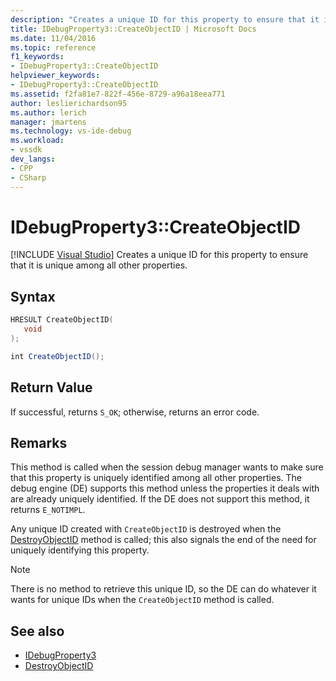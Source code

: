```yaml
---
description: "Creates a unique ID for this property to ensure that it is unique among all other properties."
title: IDebugProperty3::CreateObjectID | Microsoft Docs
ms.date: 11/04/2016
ms.topic: reference
f1_keywords:
- IDebugProperty3::CreateObjectID
helpviewer_keywords:
- IDebugProperty3::CreateObjectID
ms.assetid: f2fa81e7-822f-456e-8729-a96a18eea771
author: leslierichardson95
ms.author: lerich
manager: jmartens
ms.technology: vs-ide-debug
ms.workload:
- vssdk
dev_langs:
- CPP
- CSharp
---
```

# IDebugProperty3::CreateObjectID

 [!INCLUDE [Visual Studio](~/includes/applies-to-version/vs-windows-only.md)]
Creates a unique ID for this property to ensure that it is unique among all other properties.

## Syntax

```cpp
HRESULT CreateObjectID(
   void
);
```

```csharp
int CreateObjectID();
```

## Return Value
 If successful, returns `S_OK`; otherwise, returns an error code.

## Remarks
 This method is called when the session debug manager wants to make sure that this property is uniquely identified among all other properties. The debug engine (DE) supports this method unless the properties it deals with are already uniquely identified. If the DE does not support this method, it returns `E_NOTIMPL`.

 Any unique ID created with `CreateObjectID` is destroyed when the [DestroyObjectID](../../../extensibility/debugger/reference/idebugproperty3-destroyobjectid.md) method is called; this also signals the end of the need for uniquely identifying this property.

> [!NOTE]
> There is no method to retrieve this unique ID, so the DE can do whatever it wants for unique IDs when the `CreateObjectID` method is called.

## See also
- [IDebugProperty3](../../../extensibility/debugger/reference/idebugproperty3.md)
- [DestroyObjectID](../../../extensibility/debugger/reference/idebugproperty3-destroyobjectid.md)
